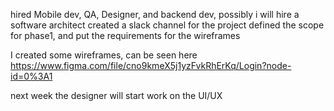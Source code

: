 
hired Mobile dev, QA, Designer, and backend dev, possibly i will hire a software architect
created a slack channel for the project
defined the scope for phase1, and put the requirements for the wireframes

I created some wireframes, can be seen here
https://www.figma.com/file/cno9kmeX5j1yzFvkRhErKq/Login?node-id=0%3A1

next week the designer will start work on the UI/UX